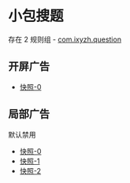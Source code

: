 # 小包搜题

存在 2 规则组 - [com.ixyzh.question](/src/apps/com.ixyzh.question.ts)

## 开屏广告

- [快照-0](https://i.gkd.li/i/17000667)

## 局部广告

默认禁用

- [快照-0](https://i.gkd.li/i/17000680)
- [快照-1](https://i.gkd.li/i/17000681)
- [快照-2](https://i.gkd.li/i/17000682)
